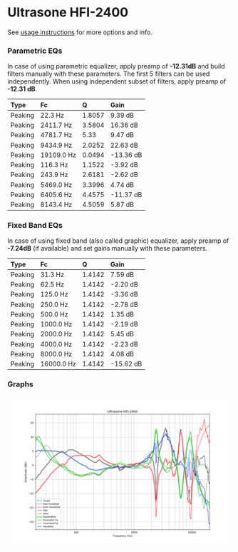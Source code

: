 # Ultrasone HFI-2400
See [usage instructions](https://github.com/jaakkopasanen/AutoEq#usage) for more options and info.

### Parametric EQs
In case of using parametric equalizer, apply preamp of **-12.31dB** and build filters manually
with these parameters. The first 5 filters can be used independently.
When using independent subset of filters, apply preamp of **-12.31 dB**.

| Type    | Fc         |      Q | Gain      |
|:--------|:-----------|:-------|:----------|
| Peaking | 22.3 Hz    | 1.8057 | 9.39 dB   |
| Peaking | 2411.7 Hz  | 3.5804 | 16.36 dB  |
| Peaking | 4781.7 Hz  | 5.33   | 9.47 dB   |
| Peaking | 9434.9 Hz  | 2.0252 | 22.63 dB  |
| Peaking | 19109.0 Hz | 0.0494 | -13.36 dB |
| Peaking | 116.3 Hz   | 1.1522 | -3.92 dB  |
| Peaking | 243.9 Hz   | 2.6181 | -2.62 dB  |
| Peaking | 5469.0 Hz  | 3.3996 | 4.74 dB   |
| Peaking | 6405.6 Hz  | 4.4575 | -11.37 dB |
| Peaking | 8143.4 Hz  | 4.5059 | 5.87 dB   |

### Fixed Band EQs
In case of using fixed band (also called graphic) equalizer, apply preamp of **-7.24dB**
(if available) and set gains manually with these parameters.

| Type    | Fc         |      Q | Gain      |
|:--------|:-----------|:-------|:----------|
| Peaking | 31.3 Hz    | 1.4142 | 7.59 dB   |
| Peaking | 62.5 Hz    | 1.4142 | -2.20 dB  |
| Peaking | 125.0 Hz   | 1.4142 | -3.36 dB  |
| Peaking | 250.0 Hz   | 1.4142 | -2.78 dB  |
| Peaking | 500.0 Hz   | 1.4142 | 1.35 dB   |
| Peaking | 1000.0 Hz  | 1.4142 | -2.19 dB  |
| Peaking | 2000.0 Hz  | 1.4142 | 5.45 dB   |
| Peaking | 4000.0 Hz  | 1.4142 | -2.23 dB  |
| Peaking | 8000.0 Hz  | 1.4142 | 4.08 dB   |
| Peaking | 16000.0 Hz | 1.4142 | -15.62 dB |

### Graphs
![](./Ultrasone%20HFI-2400.png)